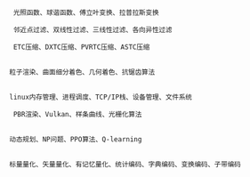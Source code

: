 
```
 光照函数、球谐函数、傅立叶变换、拉普拉斯变换 
```


```
 邻近点过滤、双线性过滤、三线性过滤、各向异性过滤 
```


```
 ETC压缩、DXTC压缩、PVRTC压缩、ASTC压缩 
```
 
```

粒子渲染、曲面细分着色、几何着色、抗锯齿算法 
```
 
```

linux内存管理、进程调度、TCP/IP栈、设备管理、文件系统 
```


```
 PBR渲染、Vulkan、样条曲线、光栅化算法 
```
 
```

动态规划、NP问题、PPO算法、Q-learning 
```
 
```

标量量化、矢量量化、有记忆量化、统计编码、字典编码、变换编码、子带编码

```


